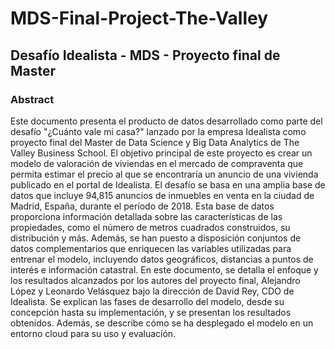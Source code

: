 # MDS-Final-Project-The-Valley
## Desafío Idealista - MDS  - Proyecto final de Master


### Abstract

Este documento presenta el producto de datos desarrollado como parte del desafío "¿Cuánto vale mi casa?" lanzado por la empresa Idealista como proyecto final del Master de Data Science y Big Data Analytics de The Valley Business School. El objetivo principal de este proyecto es crear un modelo de valoración de viviendas en el mercado de compraventa que permita estimar el precio al que se encontraría un anuncio de una vivienda publicado en el portal de Idealista.
El desafío se basa en una amplia base de datos que incluye 94,815 anuncios de inmuebles en venta en la ciudad de Madrid, España, durante el período de 2018. Esta base de datos proporciona información detallada sobre las características de las propiedades, como el número de metros cuadrados construidos, su distribución y más. Además, se han puesto a disposición conjuntos de datos complementarios que enriquecen las variables utilizadas para entrenar el modelo, incluyendo datos geográficos, distancias a puntos de interés e información catastral.
En este documento, se detalla el enfoque y los resultados alcanzados por los autores del proyecto final, Alejandro López y Leonardo Velásquez bajo la dirección de David Rey, CDO de Idealista. Se explican las fases de desarrollo del modelo, desde su concepción hasta su implementación, y se presentan los resultados obtenidos. Además, se describe cómo se ha desplegado el modelo en un entorno cloud para su uso y evaluación.

